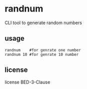 # randnum
CLI tool to generate random numbers

## usage
```
randnum    #for genrate one number
randnum 10 #for genrate 10 number
```

## license
license BED-3-Clause
